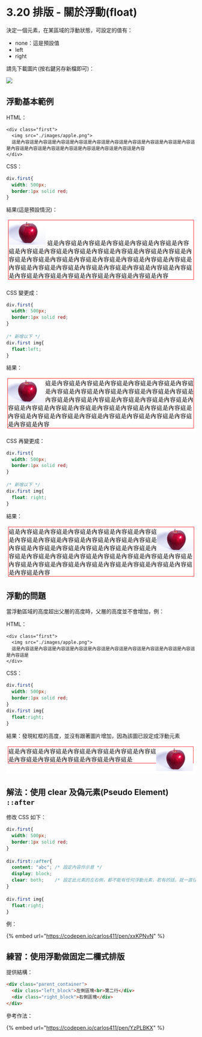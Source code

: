 # 3.20 排版 - 關於浮動(float)

決定一個元素，在某區域的浮動狀態，可設定的值有：

* none：這是預設值
* left
* right

請先下載圖片(按右鍵另存新檔即可)：

![](https://alldata.sgp1.digitaloceanspaces.com/images/apple.png)

## 浮動基本範例

HTML：

```markup
<div class="first">
  <img src="./images/apple.png">
  這是內容這是內容這是內容這是內容這是內容這是內容這是內容這是內容這是內容這是內容這是內容這是內容這是內容這是內容這是內容這是內容這是內容這是內容
</div>
```

CSS：

```css
div.first{
  width: 500px;
  border:1px solid red;
}
```

結果(這是預設情況)：

![](../.gitbook/assets/float1.png)

CSS 變更成：

```css
div.first{
  width: 500px;
  border:1px solid red;
}

/* 新增以下 */
div.first img{
  float:left;
}
```

結果：

![](../.gitbook/assets/float2.png)

CSS 再變更成：

```css
div.first{
  width: 500px;
  border:1px solid red;
}

/* 新增以下 */
div.first img{
  float: right;
}
```

結果：

![](../.gitbook/assets/float3.png)



## 浮動的問題

當浮動區域的高度超出父層的高度時，父層的高度並不會增加，例：

HTML：

```markup
<div class="first">
  <img src="./images/apple.png">
  這是內容這是內容這是內容這是內容這是內容這是內容這是內容這是內容這是內容這是內容這是內容這是
</div>
```

CSS：

```css
div.first{
  width: 500px;
  border:1px solid red;
}
div.first img{
  float:right;
}
```

結果：發現紅框的高度，並沒有跟著圖片增加，因為該圖已設定成浮動元素

![](../.gitbook/assets/flaot4.png)

## 解法：使用 clear 及偽元素(Pseudo Element) `::after`

修改 CSS 如下：

```css
div.first{
  width: 500px;
  border:1px solid red;
}

div.first::after{
  content: "abc"; /* 設定內容作示意 */
  display: block;
  clear: both;    /* 設定此元素的左右側，都不能有任何浮動元素，若有的話，就一直往下掉，掉到沒有為止 */
}

div.first img{
  float:right;
}
```

例：

{% embed url="https://codepen.io/carlos411/pen/xxKPNvN" %}



## 練習：使用浮動做固定二欄式排版

提供結構：

```html
<div class="parent_container">
  <div class="left_block">左側區塊<br>第二行</div>
  <div class="right_block">右側區塊</div>
</div>
```



參考作法：

{% embed url="https://codepen.io/carlos411/pen/YzPLBKX" %}

